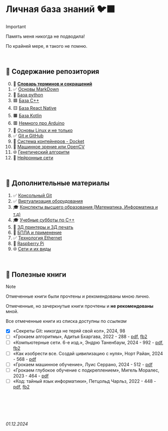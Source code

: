 

# **Личная база знаний** 🐦‍⬛

> [!IMPORTANT]
> Память меня никогда не подводила!
>
> По крайней мере, я такого не помню.
>

<br>

## **👑 Содержание репозитория**

0. 📙 [**Словарь терминов и сокращений**](./Dictionary.md)
1. ✅ [Основы MarkDown](./General/Markdown.md) 
2. 🐍 [База python](./Python/)
3. 🟦 [База C++](./C++/) 
4. 🟨 [База React Native](./ReactNative/) 
5. 🟧 [База Kotlin](./Kotlin/) 
6. 🟥 [Немного про Arduino](./Arduino/README.md) 
7. 🐧 [Основы Linux и не только](./Linux/) 
8. ✅ [Git и GitHub](./GitHub/)
9. 🐋 [Система контейнеров - Docket](./Docker/)
10. 👀 [Машинное зрение или OpenCV](./OpenCV/)
11. 🌐 [Генетический алгоритм](./General/GeneticAlgorithm.md)
12. 🧠 [Нейронные сети](./NeuralNetwork/)

<br>

## **🎩 Дополнительные материалы**

1. ✅ [Консольный Git](./General/git.md)
2. ✅ [Виртуализация оборудования](./General/virtualization.md)
3. 🎓 [Конспекты высшего образования (Математика, Информатика и т.д)](./Higher/) 
4. 🎓 [Учебные субботы по C++](./Higher/SSaturdays/)
5. 🧊 [3Д принтеры и 3Д печать](./General/3DPrint.md)
6. 🚁 [БПЛА и применение ](./General/Drone.md)
7. ✅ [Технология Ethernet](./General/Ethernet.md)
8. 🍓 [Raspberry Pi](./Raspberry/)
9. 🌐 [Сети и их виды](./General/Networks.md)

<br>

## **📖 Полезные книги**

> [!NOTE]
> Отмеченные книги были прочтены и рекомендованы мною лично.
>
> Отмеченные, но зачеркнутые книги прочтены и **не рекомендованы** мной.
>
> Все отмеченные книги из списка доступны по *ссылкам*

- [x] «Секреты Git: никогда не теряй свой кол», 2024, 98
- [ ] «Грокаем алгоритмы», Адитья Бхаргава, 2022 - 288 - [pdf](https://cloud.mail.ru/public/5njQ/3xhfEUA3v), [fb2](https://cloud.mail.ru/public/8HyF/KPquuHyLw)
- [ ] «Компьютерные сети. 6-е изд.», Эндрю Таненбаум, 2024 - 992 - [pdf](https://cloud.mail.ru/public/exCx/4Bicab14n), [fb2](https://cloud.mail.ru/public/34k1/gmedMzmMq)
- [ ] «Как изобрести все. Создай цивилизацию с нуля», Норт Райан, 2024 - 568 - [pdf](https://cloud.mail.ru/public/VWjc/jipnn74zF)
- [ ] «Грокаем машинное обучение», Луис Серрано, 2024 - 512 - [pdf](https://cloud.mail.ru/public/rE2C/omyMJnKyg)
- [ ] «Грокаем глубокое обучение с подкреплением», Мигель Моралес, 2023 - 464 - [pdf](https://cloud.mail.ru/public/BE14/zuZDCtebo)
- [ ] «Код: тайный язык информатики», Петцольд Чарльз, 2022 - 448 - [pdf](https://cloud.mail.ru/public/kE6S/3DPRbrpML), [fb2](https://cloud.mail.ru/public/Vg2B/b7vvLYRLk)

<br><br>
<br><br>


###### 01.12.2024
